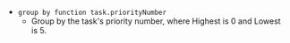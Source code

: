<!-- placeholder to force blank line before included text -->

- ``group by function task.priorityNumber``
    - Group by the task's priority number, where Highest is 0 and Lowest is 5.


<!-- placeholder to force blank line after included text -->
